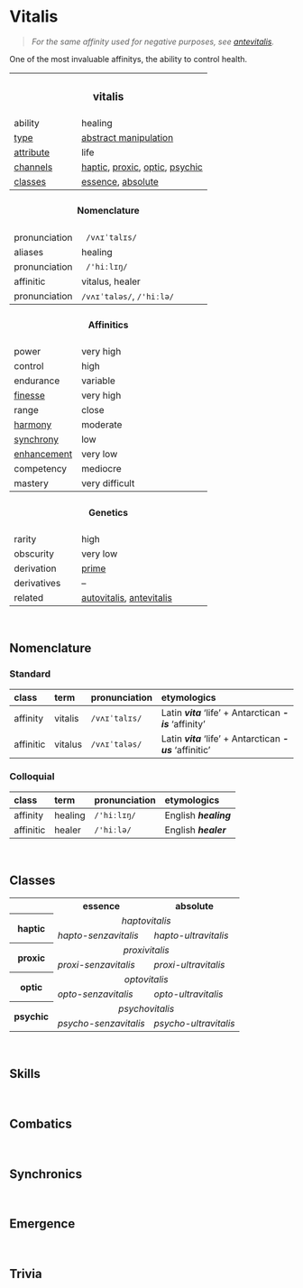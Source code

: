 # Vitalis

> *For the same affinity used for negative purposes, see [antevitalis](antevitalis.md).*

One of the most invaluable affinitys, the ability to control health.


<table>
  <tr>
    <th colspan="2"> <h3> vitalis </h3> </th>
  </tr>
  <tr>
    <td> ability </td>
    <td> healing </td>
  </tr>
  <tr>
    <td> <a href="../readme.md#types"> type </a> </td>
    <td> <a href="../readme.md#abstract-manipulation"> abstract manipulation </a> </td>
  </tr>
  <tr>
    <td> <a href="../readme.md#attributes"> attribute </a> </td>
    <td> life </td>
  </tr>
  <tr>
    <td> <a href="../readme.md#channels"> channels </a> </td>
    <td> <a href="../readme.md#haptic">haptic</a>, <a href="../readme.md#proxic">proxic</a>, <a href="../readme.md#optic">optic</a>, <a href="../readme.md#psychic">psychic</a> </td>
  </tr>
  <tr>
    <td> <a href="../readme.md#classes"> classes </a> </td>
    <td> <a href="#essence">essence</a>, <a href="#absolute">absolute</a> </td>
  </tr>
  <tr>
    <th colspan="2"> <h4> Nomenclature </h4> </th>
  </tr>
  <tr>
    <td> pronunciation </td>
    <td> <code> /vʌɪˈtalɪs/ </code> </td>
  </tr>
  <tr>
    <td> aliases </td>
    <td> healing </td>
  </tr>
  <tr>
    <td> pronunciation </td>
    <td> <code> /'hiːlɪŋ/ </code> </td>
  </tr>
  <tr>
    <td> affinitic </td>
    <td> vitalus, healer </td>
  </tr>
  <tr>
    <td> pronunciation </td>
    <td> <code>/vʌɪˈtaləs/</code>, <code>/'hiːlə/</code> </td>
  </tr>
  <tr>
    <th colspan="2"> <h4> Affinitics </h4> </th>
  </tr>
  <tr>
    <td> power </td>
    <td> very high </td>
  </tr>
  <tr>
    <td> control </td>
    <td> high </td>
  </tr>
  <tr>
    <td> endurance </td>
    <td> variable </td>
  </tr>
  <tr>
    <td> <a href="../readme.md#finesse"> finesse </a> </td>
    <td> very high </td>
  </tr>
  <tr>
    <td> range </td>
    <td> close </td>
  </tr>
  <tr>
    <td> <a href="../readme.md#harmony"> harmony </a> </td>
    <td> moderate </td>
  </tr>
  <tr>
    <td> <a href="../readme.md#synchrony"> synchrony </a> </td>
    <td> low </td>
  </tr>
  <tr>
    <td> <a href="../readme.md#enhancement"> enhancement </a> </td>
    <td> very low </td>
  </tr>
  <tr>
    <td> competency </td>
    <td> mediocre </td>
  </tr>
  <tr>
    <td> mastery </td>
    <td> very difficult </td>
  </tr>
  <tr>
    <th colspan="2"> <h4> Genetics </h4> </th>
  </tr>
  <tr>
    <td> rarity </td>
    <td> high </td>
  </tr>
  <tr>
    <td> obscurity </td>
    <td> very low </td>
  </tr>
  <tr>
    <td> derivation </td>
    <td> <a href="../readme.md#prime"> prime </a> </td>
  </tr>
  <tr>
    <td> derivatives </td>
    <td> – </td>
  </tr>
  <tr>
    <td> related </td>
    <td> <a href="autovitalis.md">autovitalis</a>, <a href="antevitalis.md">antevitalis</a> </td>
  </tr>
</table>


<br>


## Nomenclature

### Standard

| class | term | pronunciation | etymologics |
| :---- | :--- | :------------ | :---------- |
| affinity | vitalis | `/vʌɪˈtalɪs/` | Latin ***vita*** ‘life’ + Antarctican ***-is*** ‘affinity’ |
| affinitic | vitalus | `/vʌɪˈtaləs/` | Latin ***vita*** ‘life’ + Antarctican ***-us*** ‘affinitic’ |

### Colloquial

| class | term | pronunciation | etymologics |
| :---- | :--- | :------------ | :---------- |
| affinity | healing | `/'hiːlɪŋ/` | English ***healing*** |
| affinitic | healer | `/'hiːlə/` | English ***healer*** |


<br>


## Classes

<table>
  <tr>
    <td></td>
    <th> essence </th>
    <th> absolute </th>
  </tr>
  <tr>
    <th rowspan="2"> haptic </th>
    <td colspan="2" align="center"> <em> haptovitalis </em> </td>
  </tr>
  <tr>
    <td> <em> hapto-senzavitalis </em> </td>
    <td> <em> hapto-ultravitalis </em> </td>
  </tr>
  <tr>
    <th rowspan="2"> proxic </th>
    <td colspan="2" align="center"> <em> proxivitalis </em> </td>
  </tr>
  <tr>
    <td> <em> proxi-senzavitalis </em> </td>
    <td> <em> proxi-ultravitalis </em> </td>
  </tr>
  <tr>
    <th rowspan="2"> optic </th>
    <td colspan="2" align="center"> <em> optovitalis </em> </td>
  </tr>
  <tr>
    <td> <em> opto-senzavitalis </em> </td>
    <td> <em> opto-ultravitalis </em> </td>
  </tr>
  <tr>
    <th rowspan="2"> psychic </th>
    <td colspan="2" align="center"> <em> psychovitalis </em> </td>
  </tr>
  <tr>
    <td> <em> psycho-senzavitalis </em> </td>
    <td> <em> psycho-ultravitalis </em> </td>
  </tr>
</table>


<br>


## Skills


<br>


## Combatics


<br>


## Synchronics


<br>


## Emergence


<br>


## Trivia
